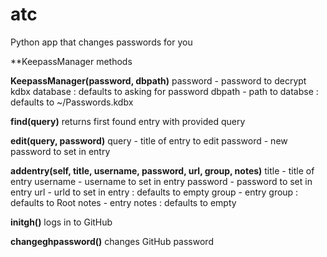 # atc
Python app that changes passwords for you

**KeepassManager methods

**KeepassManager(password, dbpath)**
password - password to decrypt kdbx database : defaults to asking for password
dbpath - path to databse : defaults to ~/Passwords.kdbx


**find(query)**
returns first found entry with provided query


**edit(query, password)**
query - title of entry to edit
password - new password to set in entry


**addentry(self, title, username, password, url,  group, notes)**
title - title of entry
username - username to set in entry
password - password to set in entry
url - urld to set in entry : defaults to empty
group - entry group : defaults to Root
notes - entry notes : defaults to empty


**initgh()**
logs in to GitHub


**changeghpassword()**
changes GitHub password

